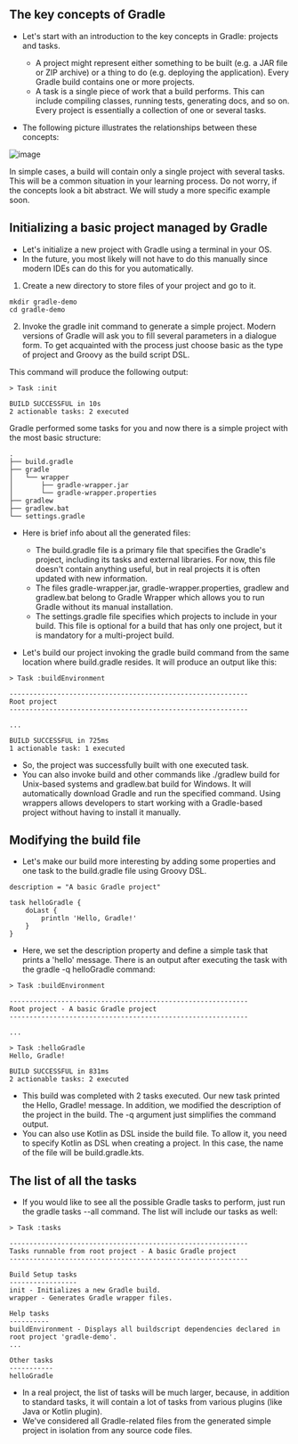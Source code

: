 ## The key concepts of Gradle
- Let's start with an introduction to the key concepts in Gradle: projects and tasks.
  - A project might represent either something to be built (e.g. a JAR file or ZIP archive) or a thing to do (e.g. deploying the application). Every Gradle build contains one or more projects.
  - A task is a single piece of work that a build performs. This can include compiling classes, running tests, generating docs, and so on. Every project is essentially a collection of one or several tasks.

- The following picture illustrates the relationships between these concepts:

![image](https://user-images.githubusercontent.com/92832451/186942125-799112f5-85a8-490d-a104-90a0c90b8d9d.png)

In simple cases, a build will contain only a single project with several tasks. This will be a common situation in your learning process. Do not worry, if the concepts look a bit abstract. We will study a more specific example soon.

## Initializing a basic project managed by Gradle
- Let's initialize a new project with Gradle using a terminal in your OS.
- In the future, you most likely will not have to do this manually since modern IDEs can do this for you automatically.

1. Create a new directory to store files of your project and go to it.
```
mkdir gradle-demo
cd gradle-demo
```

2. Invoke the gradle init command to generate a simple project. Modern versions of Gradle will ask you to fill several parameters in a dialogue form. To get acquainted with the process just choose basic as the type of project and Groovy as the build script DSL.

This command will produce the following output:
```
> Task :init

BUILD SUCCESSFUL in 10s
2 actionable tasks: 2 executed
```

Gradle performed some tasks for you and now there is a simple project with the most basic structure:

```
.
├── build.gradle
├── gradle
│   └── wrapper
│       ├── gradle-wrapper.jar
│       └── gradle-wrapper.properties
├── gradlew
├── gradlew.bat
└── settings.gradle
```

- Here is brief info about all the generated files:
  - The build.gradle file is a primary file that specifies the Gradle's project, including its tasks and external libraries. For now, this file doesn't contain anything useful, but in real projects it is often updated with new information.
  - The files gradle-wrapper.jar, gradle-wrapper.properties, gradlew and gradlew.bat belong to Gradle Wrapper which allows you to run Gradle without its manual installation.
  - The settings.gradle file specifies which projects to include in your build. This file is optional for a build that has only one project, but it is mandatory for a multi-project build.

- Let's build our project invoking the gradle build command from the same location where build.gradle resides. It will produce an output like this:

```
> Task :buildEnvironment

------------------------------------------------------------
Root project
------------------------------------------------------------

...

BUILD SUCCESSFUL in 725ms
1 actionable task: 1 executed
```

- So, the project was successfully built with one executed task.
- You can also invoke build and other commands like ./gradlew build for Unix-based systems and gradlew.bat build for Windows. It will automatically download Gradle and run the specified command. Using wrappers allows developers to start working with a Gradle-based project without having to install it manually.

## Modifying the build file
- Let's make our build more interesting by adding some properties and one task to the build.gradle file using Groovy DSL.

```
description = "A basic Gradle project"

task helloGradle {
    doLast {
        println 'Hello, Gradle!'
    }
}
```

- Here, we set the description property and define a simple task that prints a 'hello' message. There is an output after executing the task with the gradle -q helloGradle command:
```
> Task :buildEnvironment

------------------------------------------------------------
Root project - A basic Gradle project
------------------------------------------------------------

...

> Task :helloGradle
Hello, Gradle!

BUILD SUCCESSFUL in 831ms
2 actionable tasks: 2 executed
```
- This build was completed with 2 tasks executed. Our new task printed the Hello, Gradle! message. In addition, we modified the description of the project in the build. The -q argument just simplifies the command output.
- You can also use Kotlin as DSL inside the build file. To allow it, you need to specify Kotlin as DSL when creating a project. In this case, the name of the file will be build.gradle.kts.

## The list of all the tasks
- If you would like to see all the possible Gradle tasks to perform, just run the gradle tasks --all command. The list will include our tasks as well:

```
> Task :tasks

------------------------------------------------------------
Tasks runnable from root project - A basic Gradle project
------------------------------------------------------------

Build Setup tasks
-----------------
init - Initializes a new Gradle build.
wrapper - Generates Gradle wrapper files.

Help tasks
----------
buildEnvironment - Displays all buildscript dependencies declared in root project 'gradle-demo'.
...

Other tasks
-----------
helloGradle
```

- In a real project, the list of tasks will be much larger, because, in addition to standard tasks, it will contain a lot of tasks from various plugins (like Java or Kotlin plugin).
- We've considered all Gradle-related files from the generated simple project in isolation from any source code files.
